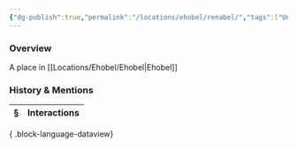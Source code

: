 ```yaml
---
{"dg-publish":true,"permalink":"/locations/ehobel/renabel/","tags":["Undiscovered"],"updated":"2025-07-31T14:30:04.903+01:00"}
---
```


### Overview
A place in [[Locations/Ehobel/Ehobel\|Ehobel]]

### History & Mentions
| § | Interactions |
| - | ------------ |

{ .block-language-dataview}